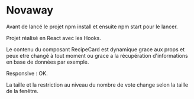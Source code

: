 # Novaway

Avant de lancé le projet npm install et ensuite npm start pour le lancer.

Projet réalisé en React avec les Hooks.

Le contenu du composant RecipeCard est dynamique grace aux props et peux etre changé à tout moment ou grace a la récupération d'informations en base de données par exemple.

Responsive : OK.

La taille et la restriction au niveau du nombre de vote change selon la taille de la fenêtre.
